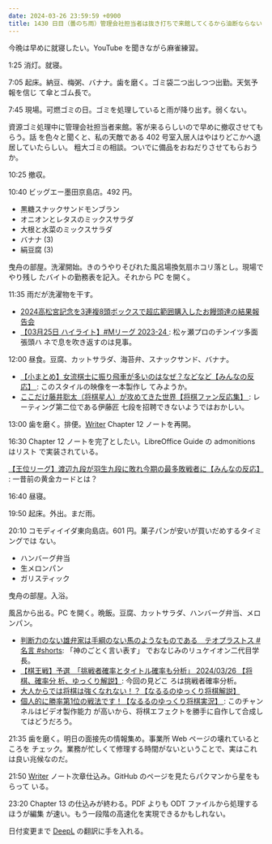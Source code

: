 ```yaml
---
date: 2024-03-26 23:59:59 +0900
title: 1430 日目（曇のち雨）管理会社担当者は抜き打ちで来館してくるから油断ならない
---
```


今晩は早めに就寝したい。YouTube を聞きながら麻雀練習。

1:25 消灯。就寝。

7:05 起床。納豆、梅粥、バナナ。歯を磨く。ゴミ袋二つ出しつつ出勤。天気予報を信じ
て傘とゴム長で。

7:45 現場。可燃ゴミの日。ゴミを処理していると雨が降り出す。弱くない。

資源ゴミ処理中に管理会社担当者来館。客が来るらしいので早めに撤収させてもらう。話
を色々と聞くと、私の天敵である 402 号室入居人はやはりどこかへ退居していたらしい。
粗大ゴミの相談。ついでに備品をおねだりさせてもらおうか。

10:25 撤収。

10:40 ビッグエー墨田京島店。492 円。

* 黒糖スナックサンドモンブラン
* オニオンとレタスのミックスサラダ
* 大根と水菜のミックスサラダ
* バナナ (3)
* 絹豆腐 (3)

曳舟の部屋。洗濯開始。きのうやりそびれた風呂場換気扇ホコリ落とし。現場でやり残し
たバイトの勤務表を記入。それから PC を開く。

11:35 雨だが洗濯物を干す。

* [2024高松宮記念を3連複8頭ボックスで超広範囲購入したお饅頭達の結果報告会
  ](https://www.youtube.com/watch?v=y2tMSzayBsE) 
* [【03月25日 ハイライト】#Mリーグ 2023-24
  ](https://www.youtube.com/watch?v=EiL_MiOLHCw): 松ヶ瀬プロのチンイツ多面張頭ハ
  ネで息を吹き返すのは見事。

12:00 昼食。豆腐、カットサラダ、海苔弁、スナックサンド、バナナ。

* [【小まとめ】女流棋士に振り飛車が多いのはなぜ？などなど【みんなの反応】
  ](https://www.youtube.com/watch?v=Wk5DBD0GmB4): このスタイルの映像を一本製作し
  てみようか。
* [ここだけ藤井聡太（将棋星人）が攻めてきた世界【将棋ファン反応集】
  ](https://www.youtube.com/watch?v=UIltQdU7vTo): レーティング第二位である伊藤匠
  七段を招聘できないようではおかしい。

13:00 歯を磨く。排便。[Writer] Chapter 12 ノートを再開。

16:30 Chapter 12 ノートを完了としたい。LibreOffice Guide の admonitions はリスト
で実装されている。

[【王位リーグ】渡辺九段が羽生九段に敗れ今期の最多敗戦者に【みんなの反応】
](https://www.youtube.com/watch?v=sFX3jQfVCNY): 一昔前の黄金カードとは？

16:40 昼寝。

19:50 起床。外出。まだ雨。

20:10 コモディイイダ東向島店。601 円。菓子パンが安いが買いだめするタイミングでは
ない。

* ハンバーグ弁当
* 生メロンパン
* ガリスティック

曳舟の部屋。入浴。

風呂から出る。PC を開く。晩飯。豆腐、カットサラダ、ハンバーグ弁当、メロンパン。

* [判断力のない雄弁家は手綱のない馬のようなものである　テオプラストス #名言
  #shorts](https://www.youtube.com/watch?v=Frvlpf8P1pk): 「神のごとく言い表す」
  でおなじみのリュケイオン二代目学長。
* [【棋王戦】予選　「挑戦者確率とタイトル確率も分析」 2024/03/26 【将棋、確率分
  析、ゆっくり解説】](https://www.youtube.com/watch?v=3a_5wC4M2Zk): 今回の見どこ
  ろは挑戦者確率分析。
* [大人からでは将棋は強くなれない！？【なるるのゆっくり将棋解説】
  ](https://www.youtube.com/watch?v=3VVvmQjTc7I)
* [個人的に勝率第1位の戦法です！【なるるのゆっくり将棋実況】
  ](https://www.youtube.com/watch?v=tdZ0BScptl0): このチャンネルはビデオ製作能力
  が高いから、将棋エフェクトを勝手に自作して合成してはどうだろう。

21:35 歯を磨く。明日の面接先の情報集め。事業所 Web ページの壊れているところを
チェック。業務が忙しくて修理する時間がないということで、実はこれは良い兆候なのだ。

21:50 [Writer] ノート次章仕込み。GitHub のページを見たらパクマンから星をもらって
いる。

23:20 Chapter 13 の仕込みが終わる。PDF よりも ODT ファイルから処理するほうが編集
が速い。もう一段階の高速化を実現できるかもしれない。

日付変更まで [DeepL] の翻訳に手を入れる。

[DeepL]: https://www.deepl.com/translator
[Writer]: https://documentation.libreoffice.org/en/english-documentation/writer/
